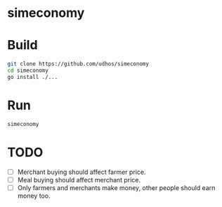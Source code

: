 # simeconomy

# Build

```bash
git clone https://github.com/udhos/simeconomy
cd simeconomy
go install ./...
```

# Run

```bash
simeconomy
```

# TODO

- [ ] Merchant buying should affect farmer price.
- [ ] Meal buying should affect merchant price.
- [ ] Only farmers and merchants make money, other people should earn money too.
